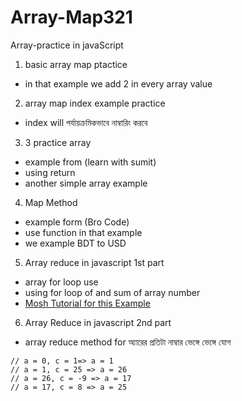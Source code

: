 # Array-Map321
Array-practice in javaScript
1. basic array map ptactice
- in that example we add 2 in every array value
2. array map index example practice
- index will পর্যায়ক্রমিকভাবে নাম্বারিং করবে
3. 3 practice array
- example from (learn with sumit)
- using return
- another simple array example
4. Map Method
- example form (Bro Code)
- use function in that example
- we example BDT to USD
5. Array reduce in javascript 1st part
- array for loop use
- using for loop of and sum of array number
- [Mosh Tutorial for this Example](https://youtu.be/g1C40tDP0Bk?si=C4reqQCkT_Xun2Ac)
6. Array Reduce in javascript 2nd part
- array reduce method for অ্যারের প্রতিটা নাম্বার ভেঙ্গে ভেঙ্গে যোগ 

```
// a = 0, c = 1=> a = 1
// a = 1, c = 25 => a = 26
// a = 26, c = -9 => a = 17
// a = 17, c = 8 => a = 25

```